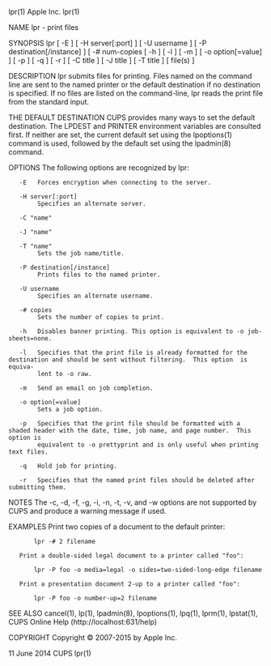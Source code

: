 lpr(1)                                                              Apple Inc.                                                              lpr(1)

NAME
       lpr - print files

SYNOPSIS
       lpr  [ -E ] [ -H server[:port] ] [ -U username ] [ -P destination[/instance] ] [ -# num-copies [ -h ] [ -l ] [ -m ] [ -o option[=value] ] [
       -p ] [ -q ] [ -r ] [ -C title ] [ -J title ] [ -T title ] [ file(s) ]

DESCRIPTION
       lpr submits files for printing.  Files named on the command line are sent to the named printer or the default destination if no destination
       is specified.  If no files are listed on the command-line, lpr reads the print file from the standard input.

   THE DEFAULT DESTINATION
       CUPS  provides  many ways to set the default destination. The LPDEST and PRINTER environment variables are consulted first.  If neither are
       set, the current default set using the lpoptions(1) command is used, followed by the default set using the lpadmin(8) command.

OPTIONS
       The following options are recognized by lpr:

       -E   Forces encryption when connecting to the server.

       -H server[:port]
            Specifies an alternate server.

       -C "name"

       -J "name"

       -T "name"
            Sets the job name/title.

       -P destination[/instance]
            Prints files to the named printer.

       -U username
            Specifies an alternate username.

       -# copies
            Sets the number of copies to print.

       -h   Disables banner printing. This option is equivalent to -o job-sheets=none.

       -l   Specifies that the print file is already formatted for the destination and should be sent without filtering.  This option  is  equiva‐
            lent to -o raw.

       -m   Send an email on job completion.

       -o option[=value]
            Sets a job option.

       -p   Specifies that the print file should be formatted with a shaded header with the date, time, job name, and page number.  This option is
            equivalent to -o prettyprint and is only useful when printing text files.

       -q   Hold job for printing.

       -r   Specifies that the named print files should be deleted after submitting them.

NOTES
       The -c, -d, -f, -g, -i, -n, -t, -v, and -w options are not supported by CUPS and produce a warning message if used.

EXAMPLES
       Print two copies of a document to the default printer:

           lpr -# 2 filename

       Print a double-sided legal document to a printer called "foo":

           lpr -P foo -o media=legal -o sides=two-sided-long-edge filename

       Print a presentation document 2-up to a printer called "foo":

           lpr -P foo -o number-up=2 filename

SEE ALSO
       cancel(1), lp(1), lpadmin(8), lpoptions(1), lpq(1), lprm(1), lpstat(1), CUPS Online Help (http://localhost:631/help)

COPYRIGHT
       Copyright © 2007-2015 by Apple Inc.

11 June 2014                                                           CUPS                                                                 lpr(1)
